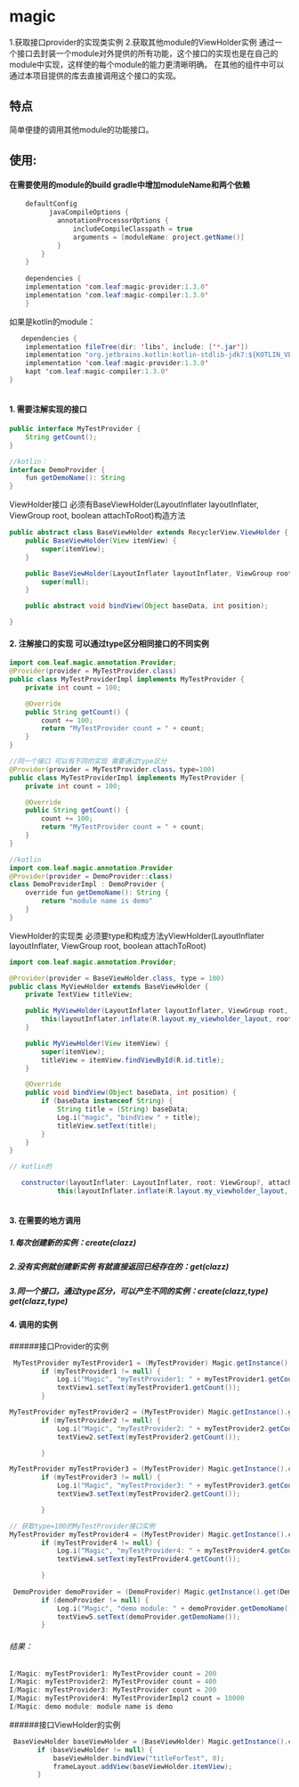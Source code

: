 # magic
1.获取接口provider的实现类实例
2.获取其他module的ViewHolder实例
通过一个接口去封装一个module对外提供的所有功能，这个接口的实现也是在自己的module中实现，这样使的每个module的能力更清晰明确。
在其他的组件中可以通过本项目提供的库去直接调用这个接口的实现。


## 特点
简单便捷的调用其他module的功能接口。

## 使用:
#### 在需要使用的module的build gradle中增加moduleName和两个依赖
```java
    defaultConfig 
          javaCompileOptions {
            annotationProcessorOptions {
                includeCompileClasspath = true
                arguments = [moduleName: project.getName()]
            }
        }
    }
    
    dependencies {
    implementation 'com.leaf:magic-provider:1.3.0'
    implementation 'com.leaf:magic-compiler:1.3.0'
    }
```
   如果是kotlin的module：
```java
   dependencies {
    implementation fileTree(dir: 'libs', include: ['*.jar'])
    implementation "org.jetbrains.kotlin:kotlin-stdlib-jdk7:${KOTLIN_VERSION}"
    implementation 'com.leaf:magic-provider:1.3.0'
    kapt 'com.leaf:magic-compiler:1.3.0'
}
    
```
#### 1. 需要注解实现的接口

```java
public interface MyTestProvider {
    String getCount();
}

//kotlin：
interface DemoProvider {
    fun getDemoName(): String
}


```
ViewHolder接口 必须有BaseViewHolder(LayoutInflater layoutInflater, ViewGroup root, boolean attachToRoot)构造方法
```java
public abstract class BaseViewHolder extends RecyclerView.ViewHolder {
    public BaseViewHolder(View itemView) {
        super(itemView);
    }

    public BaseViewHolder(LayoutInflater layoutInflater, ViewGroup root, boolean attachToRoot) {
        super(null);
    }

    public abstract void bindView(Object baseData, int position);

}
```
#### 2. 注解接口的实现 可以通过type区分相同接口的不同实例

```java
import com.leaf.magic.annotation.Provider;
@Provider(provider = MyTestProvider.class)
public class MyTestProviderImpl implements MyTestProvider {
    private int count = 100;

    @Override
    public String getCount() {
        count += 100;
        return "MyTestProvider count = " + count;
    }
}

//同一个接口 可以有不同的实现 需要通过type区分
@Provider(provider = MyTestProvider.class，type=100)
public class MyTestProviderImpl implements MyTestProvider {
    private int count = 100;

    @Override
    public String getCount() {
        count += 100;
        return "MyTestProvider count = " + count;
    }
}

//kotlin
import com.leaf.magic.annotation.Provider
@Provider(provider = DemoProvider::class)
class DemoProviderImpl : DemoProvider {
    override fun getDemoName(): String {
        return "module name is demo"
    }
}

```
ViewHolder的实现类 必须要type和构成方法yViewHolder(LayoutInflater layoutInflater, ViewGroup root, boolean attachToRoot)
```java
import com.leaf.magic.annotation.Provider;

@Provider(provider = BaseViewHolder.class, type = 100)
public class MyViewHolder extends BaseViewHolder {
    private TextView titleView;

    public MyViewHolder(LayoutInflater layoutInflater, ViewGroup root, boolean attachToRoot) {
        this(layoutInflater.inflate(R.layout.my_viewholder_layout, root, attachToRoot));
    }

    public MyViewHolder(View itemView) {
        super(itemView);
        titleView = itemView.findViewById(R.id.title);
    }

    @Override
    public void bindView(Object baseData, int position) {
        if (baseData instanceof String) {
            String title = (String) baseData;
            Log.i("magic", "bindView " + title);
            titleView.setText(title);
        }
    }
}

// kotlin的

   constructor(layoutInflater: LayoutInflater, root: ViewGroup?, attachToRoot: Boolean) :
            this(layoutInflater.inflate(R.layout.my_viewholder_layout, root, attachToRoot))
            
```
#### 3. 在需要的地方调用

##### 1.每次创建新的实例：create(clazz)
##### 2.没有实例就创建新实例 有就直接返回已经存在的：get(clazz)
##### 3.同一个接口，通过type区分，可以产生不同的实例：create(clazz,type) get(clazz,type)

#### 4. 调用的实例

######接口Provider的实例
```java
 MyTestProvider myTestProvider1 = (MyTestProvider) Magic.getInstance().get(MyTestProvider.class);
        if (myTestProvider1 != null) {
            Log.i("Magic", "myTestProvider1: " + myTestProvider1.getCount());
            textView1.setText(myTestProvider1.getCount());
        }

MyTestProvider myTestProvider2 = (MyTestProvider) Magic.getInstance().get(MyTestProvider.class);
        if (myTestProvider2 != null) {
            Log.i("Magic", "myTestProvider2: " + myTestProvider2.getCount());
            textView2.setText(myTestProvider2.getCount());

        }

MyTestProvider myTestProvider3 = (MyTestProvider) Magic.getInstance().create(MyTestProvider.class);
        if (myTestProvider3 != null) {
            Log.i("Magic", "myTestProvider3: " + myTestProvider3.getCount());
            textView3.setText(myTestProvider2.getCount());

        }

// 获取type=100的MyTestProvider接口实例
MyTestProvider myTestProvider4 = (MyTestProvider) Magic.getInstance().create(MyTestProvider.class, 100);
        if (myTestProvider4 != null) {
            Log.i("Magic", "myTestProvider4: " + myTestProvider4.getCount());
            textView4.setText(myTestProvider4.getCount());

        }
       
 DemoProvider demoProvider = (DemoProvider) Magic.getInstance().get(DemoProvider.class);
        if (demoProvider != null) {
            Log.i("Magic", "demo module: " + demoProvider.getDemoName());
            textView5.setText(demoProvider.getDemoName());
        }

```

###### 结果：
```java
I/Magic: myTestProvider1: MyTestProvider count = 200
I/Magic: myTestProvider2: MyTestProvider count = 400
I/Magic: myTestProvider3: MyTestProvider count = 200
I/Magic: myTestProvider4: MyTestProviderImpl2 count = 10000
I/Magic: demo module: module name is demo

```

######接口ViewHolder的实例

 ```java
  BaseViewHolder baseViewHolder = (BaseViewHolder) Magic.getInstance().createViewHolder(BaseViewHolder.class, 100, getLayoutInflater(), frameLayout, false);
        if (baseViewHolder != null) {
            baseViewHolder.bindView("titleForTest", 0);
            frameLayout.addView(baseViewHolder.itemView);
        }

```








